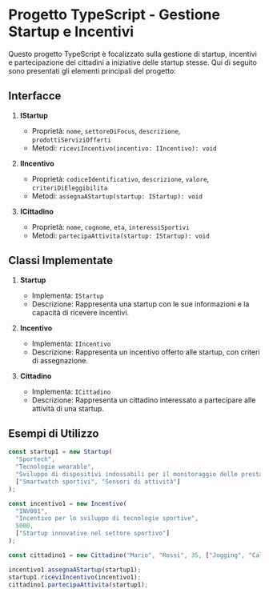 # Progetto TypeScript - Gestione Startup e Incentivi

Questo progetto TypeScript è focalizzato sulla gestione di startup, incentivi e partecipazione dei cittadini a iniziative delle startup stesse. Qui di seguito sono presentati gli elementi principali del progetto:

## Interfacce

1. **IStartup**
   - Proprietà: `nome`, `settoreDiFocus`, `descrizione`, `prodottiServiziOfferti`
   - Metodi: `riceviIncentivo(incentivo: IIncentivo): void`

2. **IIncentivo**
   - Proprietà: `codiceIdentificativo`, `descrizione`, `valore`, `criteriDiEleggibilita`
   - Metodi: `assegnaAStartup(startup: IStartup): void`

3. **ICittadino**
   - Proprietà: `nome`, `cognome`, `eta`, `interessiSportivi`
   - Metodi: `partecipaAttivita(startup: IStartup): void`

## Classi Implementate

1. **Startup**
   - Implementa: `IStartup`
   - Descrizione: Rappresenta una startup con le sue informazioni e la capacità di ricevere incentivi.

2. **Incentivo**
   - Implementa: `IIncentivo`
   - Descrizione: Rappresenta un incentivo offerto alle startup, con criteri di assegnazione.

3. **Cittadino**
   - Implementa: `ICittadino`
   - Descrizione: Rappresenta un cittadino interessato a partecipare alle attività di una startup.

## Esempi di Utilizzo

```typescript
const startup1 = new Startup(
  "Sportech",
  "Tecnologie wearable",
  "Sviluppo di dispositivi indossabili per il monitoraggio delle prestazioni sportive",
  ["Smartwatch sportivi", "Sensori di attività"]
);

const incentivo1 = new Incentivo(
  "INV001",
  "Incentivo per lo sviluppo di tecnologie sportive",
  5000,
  ["Startup innovative nel settore sportivo"]
);

const cittadino1 = new Cittadino("Mario", "Rossi", 35, ["Jogging", "Calcio"]);

incentivo1.assegnaAStartup(startup1);
startup1.riceviIncentivo(incentivo1);
cittadino1.partecipaAttivita(startup1);
